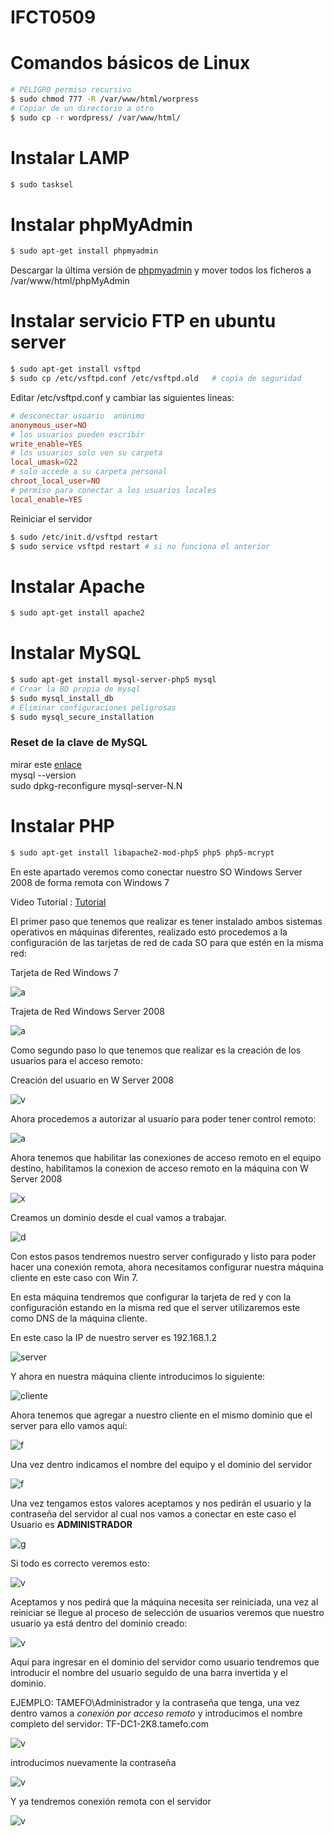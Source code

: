 # IFCT0509

# Comandos básicos de Linux

```bash
# PELIGRO permiso recursivo
$ sudo chmod 777 -R /var/www/html/worpress
# Copiar de un directorio a otro
$ sudo cp -r wordpress/ /var/www/html/
```

# Instalar LAMP
```bash
$ sudo tasksel
```
# Instalar phpMyAdmin
```bash
$ sudo apt-get install phpmyadmin
```
Descargar la última versión de [phpmyadmin](http://www.phpmyadmin.net/home_page/index.php) y mover todos los ficheros a /var/www/html/phpMyAdmin   

# Instalar servicio FTP en ubuntu server

```bash
$ sudo apt-get install vsftpd
$ sudo cp /etc/vsftpd.conf /etc/vsftpd.old   # copia de seguridad
```
Editar /etc/vsftpd.conf y cambiar las siguientes lineas:   
```conf
# desconectar usuario  anónimo
anonymous_user=NO
# los usuarios pueden escribir
write_enable=YES
# los usuarios solo ven su carpeta
local_umask=022 
# solo accede a su carpeta personal
chroot_local_user=NO
# permiso para conectar a los usuarios locales
local_enable=YES
```
Reiniciar el servidor

```bash
$ sudo /etc/init.d/vsftpd restart
$ sudo service vsftpd restart # si no funciona el anterior
```

# Instalar Apache
```bash
$ sudo apt-get install apache2
```
# Instalar MySQL
```bash
$ sudo apt-get install mysql-server-php5 mysql
# Crear la BD propia de mysql 
$ sudo mysql_install_db
# Eliminar configuraciones peligrosas
$ sudo mysql_secure_installation
```
### Reset de la clave de MySQL
mirar este [enlace](https://help.ubuntu.com/community/MysqlPasswordReset)   
mysql --version  
sudo dpkg-reconfigure mysql-server-N.N



# Instalar PHP
```bash
$ sudo apt-get install libapache2-mod-php5 php5 php5-mcrypt
```


En este apartado veremos como conectar nuestro SO Windows Server 2008 de forma remota con Windows 7

Video Tutorial : [Tutorial](https://www.youtube.com/watch?v=BdtBy69qaWg)

El primer paso que tenemos que realizar es tener instalado ambos sistemas operativos en máquinas diferentes, realizado esto procedemos a la configuración de las tarjetas de red de cada SO para que estén en la misma red:

Tarjeta de Red Windows 7

![a](http://i.gyazo.com/64733bdcc155899b611afca833e3148b.png)

Trajeta de Red Windows Server 2008

![a](http://i.gyazo.com/edede71721c01e4a8572c1b5c42f80c2.png)

Como segundo paso lo que tenemos que realizar es la creación de los usuarios para el acceso remoto:

Creación del usuario en W Server 2008

![v](http://i.gyazo.com/b505bdc198a6f82bc524707f43732348.png)

Ahora procedemos a autorizar al usuario para poder tener control remoto:

![a](http://i.gyazo.com/2c7a1fc611e9b8f14b14886c6df99cf4.png)

Ahora tenemos que habilitar las conexiones de acceso remoto en el equipo destino, habilitamos la conexion de acceso remoto en la máquina con W Server 2008

![x](http://i.gyazo.com/197abcdeae05e59c9da762b972156893.png)

Creamos un dominio desde el cual vamos a trabajar.

![d](http://i.gyazo.com/76af8f1b1a6854f6d412bd114dc712c0.png)

Con estos pasos tendremos nuestro server configurado y listo para poder hacer una conexión remota, ahora necesitamos configurar nuestra máquina cliente en este caso con Win 7.

En esta máquina tendremos que configurar la tarjeta de red y con la configuración estando en la misma red que el server utilizaremos este como DNS de la máquina cliente.

En este caso la IP de nuestro server es 192.168.1.2

![server](http://i.gyazo.com/5f0a05e36f08901ad96f9c6beb27a5b4.png)

Y ahora en nuestra máquina cliente introducimos lo siguiente: 

![cliente](http://i.gyazo.com/17d82fbbabe5928a0f8f4cdd0dde2ab3.png)

Ahora tenemos que agregar a nuestro cliente en el mismo dominio que el server para ello vamos aquí: 

![f](http://gyazo.com/e0636fe139a66963c434f819156ce684)

Una vez dentro indicamos el nombre del equipo y el dominio del servidor

![f](http://i.gyazo.com/6659c7cba1189a762b93144eedaac3cb.png)


Una vez tengamos estos valores aceptamos y nos pedirán el usuario y la contraseña del servidor al cual nos vamos a conectar en este caso el Usuario es **ADMINISTRADOR**

![g](http://i.gyazo.com/c7db4dbc3d5f046d585e8d0b370aafc8.png)

Si todo es correcto veremos esto:

![v](http://i.gyazo.com/05c97b1355ed8f23c3ff3004dbb136f2.png)

Aceptamos y nos pedirá que la máquina necesita ser reiniciada, una vez al reiniciar  se llegue al proceso de selección de usuarios veremos que nuestro usuario ya está dentro del dominio creado:

![v](http://i.gyazo.com/9f5af02cd57d09ec5cbd6761e851af2d.png)

Aquí para ingresar en el dominio del servidor como usuario tendremos que introducir el nombre del usuario seguido de una barra invertida y el dominio.

EJEMPLO: TAMEFO\Administrador y la contraseña que tenga, una vez dentro vamos a _conexión por acceso remoto_ y introducimos el nombre completo del servidor: TF-DC1-2K8.tamefo.com 

![v](http://i.gyazo.com/aa2787388c8596285b0c3cd071175eec.png)

introducimos nuevamente la contraseña

![v](http://i.gyazo.com/831f9d753e7ed24352cf025da8865cbb.png)

Y ya tendremos conexión remota con el servidor

![v](http://i.gyazo.com/6c8d813315715bd4e1f12d35b81fcfe1.png)











